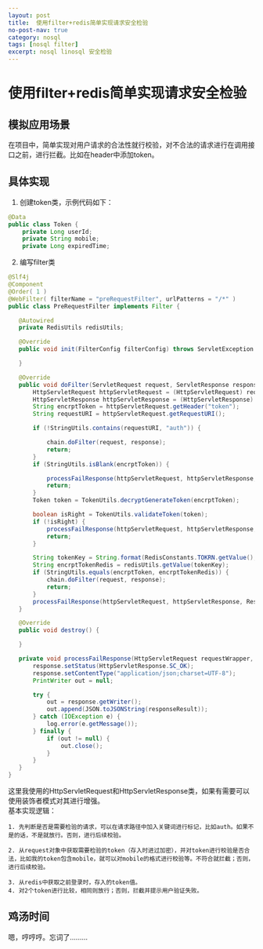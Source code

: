 ```yaml
---
layout: post
title:  使用filter+redis简单实现请求安全检验
no-post-nav: true
category: nosql
tags: [nosql filter]
excerpt: nosql linosql 安全检验
---
```

# 使用filter+redis简单实现请求安全检验
## 模拟应用场景
在项目中，简单实现对用户请求的合法性就行校验，对不合法的请求进行在调用接口之前，进行拦截。比如在header中添加token。
## 具体实现
1. 创建token类，示例代码如下：
```java
@Data
public class Token {
    private Long userId;
    private String mobile;
    private Long expiredTime;
 ```
 2. 编写filter类
 ```java
 @Slf4j
@Component
@Order( 1 )
@WebFilter( filterName = "preRequestFilter", urlPatterns = "/*" )
public class PreRequestFilter implements Filter {

    @Autowired
    private RedisUtils redisUtils;

    @Override
    public void init(FilterConfig filterConfig) throws ServletException {

    }

    @Override
    public void doFilter(ServletRequest request, ServletResponse response, FilterChain chain) throws IOException, ServletException {
        HttpServletRequest httpServletRequest = (HttpServletRequest) request;
        HttpServletResponse httpServletResponse = (HttpServletResponse) response;
        String encrptToken = httpServletRequest.getHeader("token");
        String requestURI = httpServletRequest.getRequestURI();

        if (!StringUtils.contains(requestURI, "auth")) {

            chain.doFilter(request, response);
            return;
        }
        if (StringUtils.isBlank(encrptToken)) {

            processFailResponse(httpServletRequest, httpServletResponse, ResponseResult.buildFail(1001, "用户验证失败！"));
            return;
        }
        Token token = TokenUtils.decryptGenerateToken(encrptToken);

        boolean isRight = TokenUtils.validateToken(token);
        if (!isRight) {
            processFailResponse(httpServletRequest, httpServletResponse, ResponseResult.buildFail(1001, "用户验证失败！"));
            return;
        }

        String tokenKey = String.format(RedisConstants.TOKRN.getValue(), token.getUserId(), token.getMobile());
        String encrptTokenRedis = redisUtils.getValue(tokenKey);
        if (StringUtils.equals(encrptToken, encrptTokenRedis)) {
            chain.doFilter(request, response);
            return;
        }
        processFailResponse(httpServletRequest, httpServletResponse, ResponseResult.buildFail(1001, "用户验证失败！"));
    }

    @Override
    public void destroy() {

    }

    private void processFailResponse(HttpServletRequest requestWrapper, HttpServletResponse response, ResponseResult responseResult) {
        response.setStatus(HttpServletResponse.SC_OK);
        response.setContentType("application/json;charset=UTF-8");
        PrintWriter out = null;

        try {
            out = response.getWriter();
            out.append(JSON.toJSONString(responseResult));
        } catch (IOException e) {
            log.error(e.getMessage());
        } finally {
            if (out != null) {
                out.close();
            }
        }
    }
}
```
这里我使用的HttpServletRequest和HttpServletResponse类，如果有需要可以使用装饰者模式对其进行增强。     
基本实现逻辑：

    1. 先判断是否是需要检验的请求，可以在请求路径中加入关键词进行标记，比如auth。如果不是的话，不是就放行。否则，进行后续校验。     
    
    2. 从request对象中获取需要检验的token（存入时进过加密），并对token进行校验是否合法，比如我的token包含mobile，就可以对mobile的格式进行校验等。不符合就拦截；否则，进行后续校验。
    
    3. 从redis中获取之前登录时，存入的token值。
    4. 对2个token进行比较，相同则放行；否则，拦截并提示用户验证失败。
## 鸡汤时间
嗯，哼哼哼。忘词了.........  
